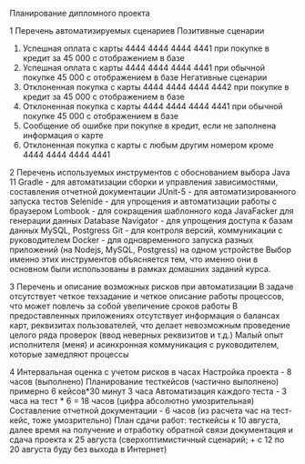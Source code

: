 Планирование дипломного проекта

1 Перечень автоматизируемых сценариев
Позитивные сценарии 
1) Успешная оплата с карты 4444 4444 4444 4441 при покупке в кредит за 45 000 с отображением в базе
2) Успешная оплата с карты 4444 4444 4444 4441 при обычной покупке 45 000 с отображением в базе
Негативные сценарии
3) Отклоненная покупка с карты 4444 4444 4444 4442 при покупке в кредит за 45 000 с отображением в базе
4) Отклоненная покупка с карты 4444 4444 4444 4441 при обычной покупке 45 000 с отображением в базе
5) Сообщение об ошибке при покупке в кредит, если не заполнена информация о карте
6) Отклоненная покупка с карты с любым другим номером кроме 4444 4444 4444 4441 

2 Перечень используемых инструментов с обоснованием выбора
Java 11
Gradle - для автоматизации сборки и управления зависимостями, составления отчетной документации
JUnit-5 - для автоматизированного запуска тестов
Selenide - для упрощения и автоматизации работы с браузером
Lombook - для сокращения шаблонного кода
JavaFacker для генерации данных
Database Navigator - для упрощения доступа к базам данных MySQL, Postgress
Git - для контроля версий, коммуникации с руководителем
Docker - для одновременного запуска разных приложений (на Nodejs, MySQL, Postgress) на одном устройстве
Выбор именно этих инструментов объясняется тем, что именно они в основном были использованы в рамках домашних заданий курса.

3 Перечень и описание возможных рисков при автоматизации
В задаче отсутствует четкое техзадание и четкое описание работы процессов, что может повлечь за собой увеличение сроков работы
В предоставленных приложениях отсутствует информация о балансах карт, реквизитах пользователей, что делает невозможным проведение целого ряда проверок (ввод неверных реквизитов и т.д.)
Малый опыт исполнителя (меня) и асинхронная коммуникация с руководителем, которые замедляют процессы

4 Интервальная оценка с учетом рисков в часах
Настройка проекта - 8 часов (выполнено)
Планирование тесткейсов (частично выполнено) примерно 6 кейсов*30 минут 3 часа
Автоматизация каждого теста - 3 часа на тест * 6 = 18 часов (цифра абсолютно умозрительная)
Составление отчетной документации - 6 часов (из расчета час на тест-кейс, тоже умозрительно)
План сдачи работ:
тесткейсы к 10 августа, далее время на получение и отработку обратной связи
документация и сдача проекта к 25 августа (сверхоптимистичный сценарий; + с 12 по 20 августа буду без выхода в Интернет)